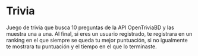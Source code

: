 # Trivia

Juego de trivia que busca 10 preguntas de la API OpenTriviaBD y las muestra una a una. Al final, si eres un usuario registrado, te registrara en un ranking en el que siempre se queda tu mejor puntuación, si no igualmente te mostrara tu puntuación y el tiempo en el que lo terminaste.
